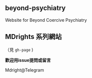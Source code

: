 ## beyond-psychiatry
Website for Beyond Coercive Psychiatry

## MDrights 系列網站
（見 `gh-page` )

**歡迎用issue提問或留言**



Mdright@Telegram
